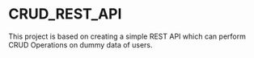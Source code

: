 # CRUD_REST_API
This project is based on creating a simple REST API which can perform CRUD Operations on dummy data of users.
